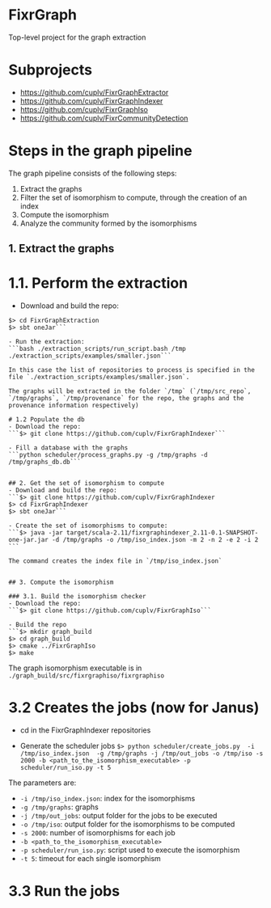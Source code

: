 # FixrGraph
Top-level project for the graph extraction

# Subprojects
- https://github.com/cuplv/FixrGraphExtractor
- https://github.com/cuplv/FixrGraphIndexer
- https://github.com/cuplv/FixrGraphIso
- https://github.com/cuplv/FixrCommunityDetection


# Steps in the graph pipeline

The graph pipeline consists of the following steps:
1. Extract the graphs
2. Filter the set of isomorphism to compute, through the creation of an index
3. Compute the isomorphism
4. Analyze the community formed by the isomorphisms


## 1. Extract the graphs

# 1.1. Perform the extraction
- Download and build the repo:
```$> git clone https://github.com/cuplv/FixrGraphExtractor
$> cd FixrGraphExtraction
$> sbt oneJar```

- Run the extraction:
```bash ./extraction_scripts/run_script.bash /tmp ./extraction_scripts/examples/smaller.json```

In this case the list of repositories to process is specified in the file `./extraction_scripts/examples/smaller.json`.

The graphs will be extracted in the folder `/tmp` (`/tmp/src_repo`,
`/tmp/graphs`, `/tmp/provenance` for the repo, the graphs and the
provenance information respectively)

# 1.2 Populate the db
- Download the repo:
```$> git clone https://github.com/cuplv/FixrGraphIndexer```

- Fill a database with the graphs
```python scheduler/process_graphs.py -g /tmp/graphs -d /tmp/graphs_db.db```


## 2. Get the set of isomorphism to compute
- Download and build the repo:
```$> git clone https://github.com/cuplv/FixrGraphIndexer
$> cd FixrGraphIndexer
$> sbt oneJar```

- Create the set of isomorphisms to compute:
```$> java -jar target/scala-2.11/fixrgraphindexer_2.11-0.1-SNAPSHOT-one-jar.jar -d /tmp/graphs -o /tmp/iso_index.json -m 2 -n 2 -e 2 -i 2 ```

The command creates the index file in `/tmp/iso_index.json`


## 3. Compute the isomorphism

### 3.1. Build the isomorphism checker
- Download the repo:
```$> git clone https://github.com/cuplv/FixrGraphIso```

- Build the repo
```$> mkdir graph_build
$> cd graph_build
$> cmake ../FixrGraphIso
$> make
```

The graph isomorphism executable is in `./graph_build/src/fixrgraphiso/fixrgraphiso`

# 3.2 Creates the jobs (now for Janus)
- cd in the FixrGraphIndexer repositories

- Generate the scheduler jobs
```$> python scheduler/create_jobs.py  -i /tmp/iso_index.json  -g /tmp/graphs -j /tmp/out_jobs -o /tmp/iso -s 2000 -b <path_to_the_isomorphism_executable> -p scheduler/run_iso.py -t 5```

The parameters are:
- `-i /tmp/iso_index.json`: index for the isomorphisms
- `-g /tmp/graphs`: graphs
- `-j /tmp/out_jobs`: output folder for the jobs to be executed
- `-o /tmp/iso`: output folder for the isomorphisms to be computed
- `-s 2000`: number of isomorphisms for each job
- `-b <path_to_the_isomorphism_executable>`
- `-p scheduler/run_iso.py`: script used to execute the isomorphism
- `-t 5`: timeout for each single isomorphism

# 3.3 Run the jobs

